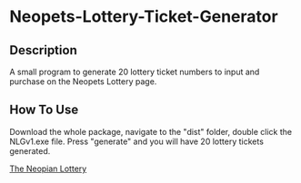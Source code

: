 # Neopets-Lottery-Ticket-Generator
## Description
A small program to generate 20 lottery ticket numbers to input and purchase on the Neopets Lottery page.

## How To Use
Download the whole package, navigate to the "dist" folder, double click the NLGv1.exe file. Press "generate" and you will have 20 lottery tickets generated.

[The Neopian Lottery](https://www.neopets.com/games/lottery.phtml)
